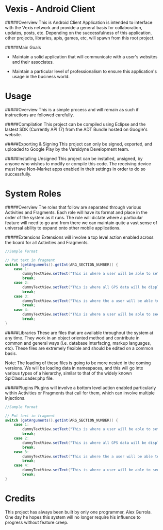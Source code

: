 Vexis - Android Client
=====
#####Overview
This is Android Client Application is intended to interface with the Vexis network and provide a general basis for collaboration, updates, posts, etc.  Depending on the successfulness of this application, other projects, libraries, apis, games, etc, will spawn from this root project.

#####Main Goals
* Maintain a solid application that will communicate with a user's websites and their associates.

* Maintain a particular level of professionalism to ensure this application's usage in the business world.

Usage
=====
#####Overview
This is a simple process and will remain as such if instructions are followed carefully.

#####Compilation
This project can be compiled using Eclipse and the lastest SDK (Currently API 17) from the ADT Bundle hosted on Google's website.

#####Exporting & Signing
This project can only be signed, exported, and uploaded to Google Play by the Versidyne Development team.

#####Installing Unsigned
This project can be installed, unsigned, by anyone who wishes to modify or compile this code.  The receiving device must have Non-Market apps enabled in their settings in order to do so successfully.

System Roles
=====
#####Overview
The roles that follow are separated through various Activities and Fragments.  Each role will have its format and place in the order of the system as it runs.  The role will dictate where a particular feature will need to go and from there we can maintain quite a vast sense of universal ability to expand onto other mobile applications.

#####Extensions
Extensions will involve a top level action enabled across the board for all Activities and Fragments.

```java
//Sample Format

// Put text in fragment
switch (getArguments().getInt(ARG_SECTION_NUMBER)) {
	case 1:
		dummyTextView.setText("This is where a user will be able to set up who they're associated with, similar to a buddy or friend's list.");
		break;
	case 2:
		dummyTextView.setText("This is where all GPS data will be displayed and have the ability to be saved to your account.");
		break;
	case 3:
		dummyTextView.setText("This is where the a user will be able to message other users, privately.");
		break;
	case 4:
		dummyTextView.setText("This is where a user will be able to see all notifications associated with their account or website.");
		break;
}
```

#####Libraries
These are files that are available throughout the system at any time.  They work in an object oriented method and contribute in common and general ways (i.e. database interfacing, markup languages, etc).  These files are extremely flexible and should be edited on a common basis.

Note: The loading of these files is going to be more nested in the coming versions.  We will be loading data in namespaces, and this will go into various types of a hierarchy, similar to that of the widely known SplClassLoader.php file.

#####Plugins
Plugins will involve a bottom level action enabled particularly within Activities or Fragments that call for them, which can involve multiple injections.

```java
//Sample Format

// Put text in fragment
switch (getArguments().getInt(ARG_SECTION_NUMBER)) {
	case 1:
		dummyTextView.setText("This is where a user will be able to set up who they're associated with, similar to a buddy or friend's list.");
		break;
	case 2:
		dummyTextView.setText("This is where all GPS data will be displayed and have the ability to be saved to your account.");
		break;
	case 3:
		dummyTextView.setText("This is where the a user will be able to message other users, privately.");
		break;
	case 4:
		dummyTextView.setText("This is where a user will be able to see all notifications associated with their account or website.");
		break;
}
```

Credits
=====
This project has always been built by only one programmer, Alex Gurrola.  One day he hopes this system will no longer require his influence to progress without feature creep.
